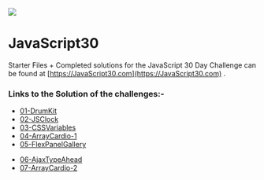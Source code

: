 ![](https://javascript30.com/images/JS3-social-share.png)

# JavaScript30

Starter Files + Completed solutions for the JavaScript 30 Day Challenge can be found at [https://JavaScript30.com](https://JavaScript30.com) .

### Links to the Solution of the challenges:-

- [01-DrumKit](https://rishavpandey.com/JavaScript30/01-DrumKit)
- [02-JSClock](https://rishavpandey.com/JavaScript30/02-JSClock)
- [03-CSSVariables](https://rishavpandey.com/JavaScript30/03-CSSVariables)
- [04-ArrayCardio-1](https://rishavpandey.com/JavaScript30/04-ArrayCardio-1)
- [05-FlexPanelGallery](https://rishavpandey.com/JavaScript30/05-FlexPanelGallery)
* [06-AjaxTypeAhead](https://rishavpandey.com/JavaScript30/06-AjaxTypeAhead)
* [07-ArrayCardio-2](https://rishavpandey.com/JavaScript30/07-ArrayCardio-2)
